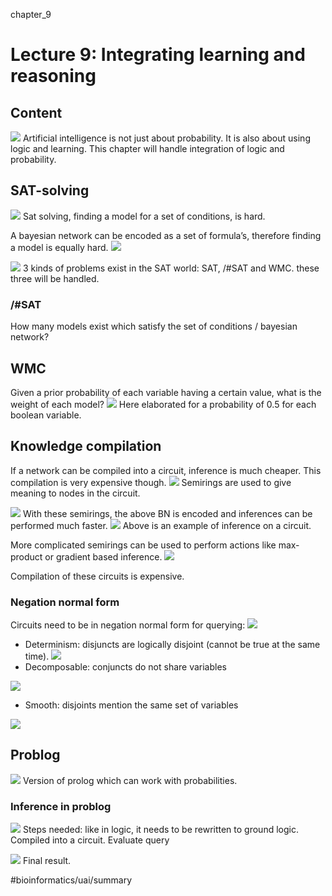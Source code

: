 chapter_9

# Lecture 9: Integrating learning and reasoning
## Content
![](chapter_9/image462.png)
Artificial intelligence is not just about probability. It is also about using logic and learning. 
This chapter will handle integration of logic and probability.


## SAT-solving
![](chapter_9/image468.png)
Sat solving, finding a model for a set of conditions, is hard.

A bayesian network can be encoded as a set of formula’s, therefore finding a model is equally hard.
![](chapter_9/image471.png)

![](chapter_9/image472.png)
3 kinds of problems exist in the SAT world: SAT, /#SAT and WMC. these three will be handled.


### /#SAT
How many models exist which satisfy the set of conditions / bayesian network?

## WMC
Given a prior probability of each variable having a certain value, what is the weight of each model?
![](chapter_9/image474.png)
Here elaborated for a probability of 0.5 for each boolean variable.


## Knowledge compilation
If a network can be compiled into a circuit, inference is much cheaper. This compilation is very expensive though. 
![](chapter_9/image485.png)
Semirings are used to give meaning to nodes in the circuit.

![](chapter_9/image493.png)
With these semirings, the above BN is encoded and inferences can be performed much faster.
![](chapter_9/image494.png)
Above is an example of inference on a circuit.

More complicated semirings can be used to perform actions like max-product or gradient based inference.
![](chapter_9/image497.png)

Compilation of these circuits is expensive.

### Negation normal form
Circuits need to be in negation normal form for querying:
![](chapter_9/image503.png)
* Determinism: disjuncts are logically disjoint (cannot be true at the same time).
![](chapter_9/image504.png)
* Decomposable: conjuncts do not share variables

![](chapter_9/image505.png)
* Smooth: disjoints mention the same set of variables


![](chapter_9/image513.png)



## Problog
![](chapter_9/image521.png)
Version of prolog which can work with probabilities.

### Inference in problog
![](chapter_9/image529.png)
Steps needed: like in logic, it needs to be rewritten to ground logic.
Compiled into a circuit.
Evaluate query


![](chapter_9/image533.png)
Final result.


#bioinformatics/uai/summary